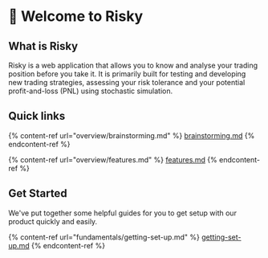 # 👋 Welcome to Risky

## What is Risky

Risky is a web application that allows you to know and analyse your trading position before you take it. It is primarily built for testing and developing new trading strategies, assessing your risk tolerance and your potential profit-and-loss (PNL) using stochastic simulation.

## Quick links

{% content-ref url="overview/brainstorming.md" %}
[brainstorming.md](overview/brainstorming.md)
{% endcontent-ref %}

{% content-ref url="overview/features.md" %}
[features.md](overview/features.md)
{% endcontent-ref %}

## Get Started

We've put together some helpful guides for you to get setup with our product quickly and easily.

{% content-ref url="fundamentals/getting-set-up.md" %}
[getting-set-up.md](fundamentals/getting-set-up.md)
{% endcontent-ref %}
